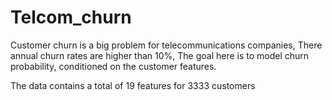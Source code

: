 # Telcom_churn
Customer churn is a big problem for telecommunications companies,
There annual churn rates are higher than 10%, 
The goal here is to model churn probability, conditioned on the customer features.



The data contains a total of 19 features for 3333 customers
